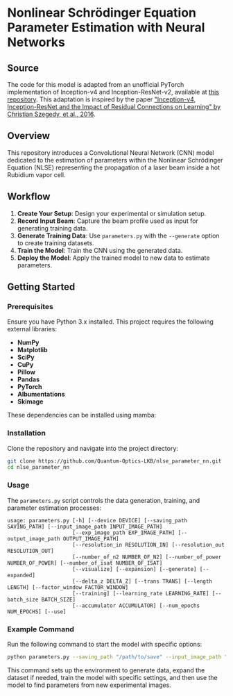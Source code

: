# Nonlinear Schrödinger Equation Parameter Estimation with Neural Networks

## Source

The code for this model is adapted from an unofficial PyTorch implementation of Inception-v4 and Inception-ResNet-v2, available at [this repository](https://github.com/zhulf0804/Inceptionv4_and_Inception-ResNetv2.PyTorch). This adaptation is inspired by the paper ["Inception-v4, Inception-ResNet and the Impact of Residual Connections on Learning" by Christian Szegedy, et al., 2016](https://doi.org/10.48550/arXiv.1602.07261).

## Overview

This repository introduces a Convolutional Neural Network (CNN) model dedicated to the estimation of parameters within the Nonlinear Schrödinger Equation (NLSE) representing the propagation of a laser beam inside a hot Rubidium vapor cell.

## Workflow

1. **Create Your Setup**: Design your experimental or simulation setup.
2. **Record Input Beam**: Capture the beam profile used as input for generating training data.
3. **Generate Training Data**: Use `parameters.py` with the `--generate` option to create training datasets.
4. **Train the Model**: Train the CNN using the generated data.
5. **Deploy the Model**: Apply the trained model to new data to estimate parameters.

## Getting Started

### Prerequisites

Ensure you have Python 3.x installed. This project requires the following external libraries:

- **NumPy**
- **Matplotlib**
- **SciPy**
- **CuPy**
- **Pillow**
- **Pandas**
- **PyTorch**
- **Albumentations**
- **Skimage**

These dependencies can be installed using mamba:

### Installation

Clone the repository and navigate into the project directory:

```bash
git clone https://github.com/Quantum-Optics-LKB/nlse_parameter_nn.git
cd nlse_parameter_nn
```

### Usage

The `parameters.py` script controls the data generation, training, and parameter estimation processes:

```plaintext
usage: parameters.py [-h] [--device DEVICE] [--saving_path SAVING_PATH] [--input_image_path INPUT_IMAGE_PATH]
                     [--exp_image_path EXP_IMAGE_PATH] [--output_image_path OUTPUT_IMAGE_PATH]
                     [--resolution_in RESOLUTION_IN] [--resolution_out RESOLUTION_OUT]
                     [--number_of_n2 NUMBER_OF_N2] [--number_of_power NUMBER_OF_POWER] [--number_of_isat NUMBER_OF_ISAT]
                     [--visualize] [--expansion] [--generate] [--expanded]
                     [--delta_z DELTA_Z] [--trans TRANS] [--length LENGTH] [--factor_window FACTOR_WINDOW]
                     [--training] [--learning_rate LEARNING_RATE] [--batch_size BATCH_SIZE]
                     [--accumulator ACCUMULATOR] [--num_epochs NUM_EPOCHS] [--use]
```

### Example Command

Run the following command to start the model with specific options:

```bash
python parameters.py --saving_path "/path/to/save" --input_image_path "/path/to/input_image.tiff" --resolution_in 1024 --resolution_out 512 --number_of_n2 20 --number_of_power 20 --number_of_isat 20 --generate --expansion --training --learning_rate 0.001 --batch_size 16 --num_epochs 100
```

This command sets up the environment to generate data, expand the dataset if needed, train the model with specific settings, and then use the model to find parameters from new experimental images.